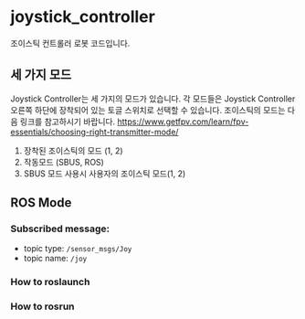# joystick_controller
조이스틱 컨트롤러 로봇 코드입니다.

## 세 가지 모드
Joystick Controller는 세 가지의 모드가 있습니다. 각 모드들은 Joystick Controller 오른쪽 하단에 장착되어 있는 토글 스위치로 선택할 수 있습니다. 조이스틱의 모드는 다음 링크를 참고하시기 바랍니다. https://www.getfpv.com/learn/fpv-essentials/choosing-right-transmitter-mode/
1. 장착된 조이스틱의 모드 (1, 2)
2. 작동모드 (SBUS, ROS)
3. SBUS 모드 사용시 사용자의 조이스틱 모드(1, 2)

## ROS Mode

### Subscribed message:
- topic type: `/sensor_msgs/Joy`
- topic name: `/joy`

### How to roslaunch

### How to rosrun
